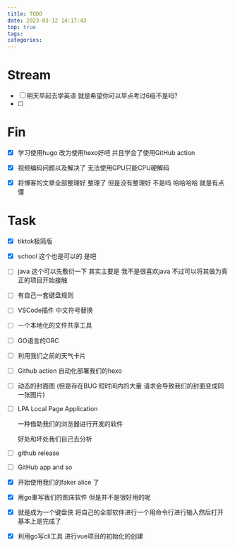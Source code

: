 ```yaml
---
title: TODO
date: 2023-03-12 14:17:43
top: true
tags:
categories:
---
```


#  Stream

-   [ ] 明天早起去学英语 就是希望你可以早点考过6级不是吗?
-   [ ] 



# Fin

-   [x] 学习使用hugo 改为使用hexo好吧 并且学会了使用GitHub action

-   [x] 视频编码问题以及解决了 无法使用GPU只能CPU硬解码

-   [x] 将博客的文章全部整理好 整理了 但是没有整理好 不是吗 哈哈哈哈 就是有点僵

      

# Task

-   [x] tiktok极简版
-   [x] school 这个也是可以的 是吧 
-   [ ] java 这个可以先敷衍一下 其实主要是 我不是很喜欢java 不过可以将其做为真正的项目开始接触
-   [ ] 有自己一套键盘规则

-   [ ] VSCode插件 中文符号替换

-   [ ] 一个本地化的文件共享工具 

-   [ ] GO语言的ORC

-   [ ] 利用我们之前的天气卡片

-   [ ] Github action 自动化部署我们的hexo

-   [ ] 动态的封面图 (但是存在BUG 短时间内的大量 请求会导致我们的封面变成同一张图片)

-   [ ] LPA Local Page Application 

    一种借助我们的浏览器进行开发的软件 

    好处和坏处我们自己去分析

-   [ ] github release 

-   [ ] GitHub app and so

-   [x] 开始使用我们的faker alice 了

-   [x] 用go重写我们的图床软件 但是并不是很好用的呢

-   [x] 就是成为一个键盘侠 将自己的全部软件进行一个用命令行进行输入然后打开 基本上是完成了

-   [x] 利用go写cli工具 进行vue项目的初始化的创建 

  

